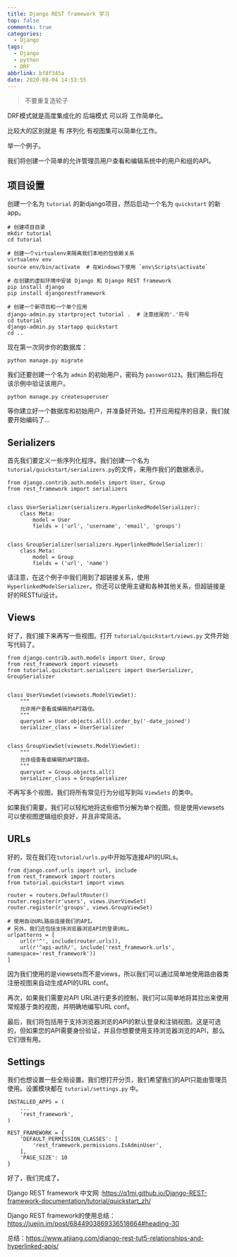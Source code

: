 ```yaml
---
title: Django REST framework 学习
top: false
comments: true
categories:
  - Django
tags:
  - Django
  - python
  - DRF
abbrlink: bf8f345a
date: 2020-08-04 14:53:55
---
```


> 不要重复造轮子

<!--more--->

DRF模式就是高度集成化的 后端模式   可以将 工作简单化。

比较大的区别就是  有 序列化  有视图集可以简单化工作。

举一个例子。

我们将创建一个简单的允许管理员用户查看和编辑系统中的用户和组的API。

## 项目设置

创建一个名为 `tutorial` 的新django项目，然后启动一个名为 `quickstart` 的新app。

```
# 创建项目目录
mkdir tutorial
cd tutorial

# 创建一个virtualenv来隔离我们本地的包依赖关系
virtualenv env
source env/bin/activate  # 在Windows下使用 `env\Scripts\activate`

# 在创建的虚拟环境中安装 Django 和 Django REST framework
pip install django
pip install djangorestframework

# 创建一个新项目和一个单个应用
django-admin.py startproject tutorial .  # 注意结尾的'.'符号
cd tutorial
django-admin.py startapp quickstart
cd ..
```

现在第一次同步你的数据库：

```
python manage.py migrate
```

我们还要创建一个名为 `admin` 的初始用户，密码为 `password123`。我们稍后将在该示例中验证该用户。

```
python manage.py createsuperuser
```

等你建立好一个数据库和初始用户，并准备好开始。打开应用程序的目录，我们就要开始编码了...

## Serializers

首先我们要定义一些序列化程序。我们创建一个名为 `tutorial/quickstart/serializers.py`的文件，来用作我们的数据表示。

```
from django.contrib.auth.models import User, Group
from rest_framework import serializers


class UserSerializer(serializers.HyperlinkedModelSerializer):
    class Meta:
        model = User
        fields = ('url', 'username', 'email', 'groups')


class GroupSerializer(serializers.HyperlinkedModelSerializer):
    class Meta:
        model = Group
        fields = ('url', 'name')
```

请注意，在这个例子中我们用到了超链接关系，使用 `HyperlinkedModelSerializer`。你还可以使用主键和各种其他关系，但超链接是好的RESTful设计。

## Views

好了，我们接下来再写一些视图。打开 `tutorial/quickstart/views.py` 文件开始写代码了。

```
from django.contrib.auth.models import User, Group
from rest_framework import viewsets
from tutorial.quickstart.serializers import UserSerializer, GroupSerializer


class UserViewSet(viewsets.ModelViewSet):
    """
    允许用户查看或编辑的API路径。
    """
    queryset = User.objects.all().order_by('-date_joined')
    serializer_class = UserSerializer


class GroupViewSet(viewsets.ModelViewSet):
    """
    允许组查看或编辑的API路径。
    """
    queryset = Group.objects.all()
    serializer_class = GroupSerializer
```

不再写多个视图，我们将所有常见行为分组写到叫 `ViewSets` 的类中。

如果我们需要，我们可以轻松地将这些细节分解为单个视图，但是使用viewsets可以使视图逻辑组织良好，并且非常简洁。

## URLs

好的，现在我们在`tutorial/urls.py`中开始写连接API的URLs。

```
from django.conf.urls import url, include
from rest_framework import routers
from tutorial.quickstart import views

router = routers.DefaultRouter()
router.register(r'users', views.UserViewSet)
router.register(r'groups', views.GroupViewSet)

# 使用自动URL路由连接我们的API。
# 另外，我们还包括支持浏览器浏览API的登录URL。
urlpatterns = [
    url(r'^', include(router.urls)),
    url(r'^api-auth/', include('rest_framework.urls', namespace='rest_framework'))
]
```

因为我们使用的是viewsets而不是views，所以我们可以通过简单地使用路由器类注册视图来自动生成API的URL conf。

再次，如果我们需要对API URL进行更多的控制，我们可以简单地将其拉出来使用常规基于类的视图，并明确地编写URL conf。

最后，我们将包括用于支持浏览器浏览的API的默认登录和注销视图。这是可选的，但如果您的API需要身份验证，并且你想要使用支持浏览器浏览的API，那么它们很有用。

## Settings

我们也想设置一些全局设置。我们想打开分页，我们希望我们的API只能由管理员使用。设置模块都在 `tutorial/settings.py` 中。

```
INSTALLED_APPS = (
    ...
    'rest_framework',
)

REST_FRAMEWORK = {
    'DEFAULT_PERMISSION_CLASSES': [
        'rest_framework.permissions.IsAdminUser',
    ],
    'PAGE_SIZE': 10
}
```

好了，我们完成了。





Django REST framework 中文网 :https://q1mi.github.io/Django-REST-framework-documentation/tutorial/quickstart_zh/



 Django REST framework的使用总结：https://juejin.im/post/6844903869336518664#heading-30



总结：https://www.atjiang.com/django-rest-tut5-relationships-and-hyperlinked-apis/